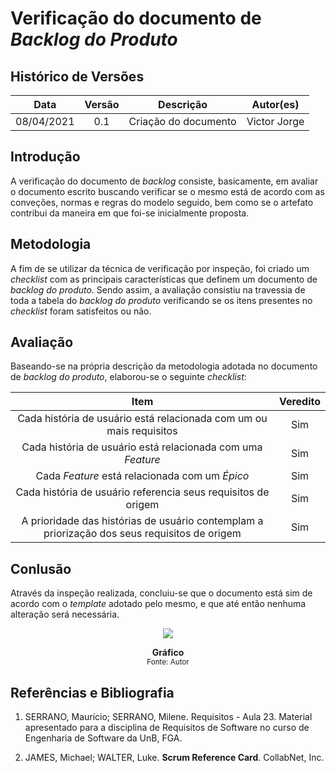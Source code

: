 # Verificação do documento de _Backlog do Produto_

## Histórico de Versões
|    Data    | Versão | Descrição            | Autor(es)       |
| :--------: | :----: | :------------------: | :-------------: |
| 08/04/2021 |  0.1   | Criação do documento | Victor Jorge  |

## Introdução

A verificação do documento de _backlog_ consiste, basicamente, em avaliar o documento escrito buscando verificar se o mesmo está de acordo com as conveções, normas e regras do modelo seguido, bem como se o artefato contribui da maneira em que foi-se inicialmente proposta.

## Metodologia

A fim de se utilizar da técnica de verificação por inspeção, foi criado um _checklist_ com as principais características que definem um documento de _backlog do produto_. Sendo assim, a avaliação consistiu na travessia de toda a tabela do _backlog do produto_ verificando se os itens presentes no _checklist_ foram satisfeitos ou não.

## Avaliação

Baseando-se na própria descrição da metodologia adotada no documento de _backlog do produto_, elaborou-se o seguinte _checklist_:

| Item | Veredito |
| :--------------: | :-------: |
| Cada história de usuário está relacionada com um ou mais requisitos | Sim |
| Cada história de usuário está relacionada com uma _Feature_ | Sim |
| Cada _Feature_ está relacionada com um _Épico_ | Sim |
| Cada história de usuário referencia seus requisitos de origem | Sim |
| A prioridade das histórias de usuário contemplam a priorização dos seus requisitos de origem | Sim |

## Conlusão

Através da inspeção realizada, concluiu-se que o documento está sim de acordo com o _template_ adotado pelo mesmo, e que até então nenhuma alteração será necessária.

<p align='center'>
    <a href='assets/images/graficoBacklog.png' target='_blank'>
        <img src='assets/images/graficoBacklog.png'>
    </a>
    <figcaption align='center'>
        <b>Gráfico</b>
        <br>
        <small>Fonte: Autor</small>
    </figcaption>
</p>

## Referências e Bibliografia

1. SERRANO, Maurício; SERRANO, Milene. Requisitos - Aula 23. Material apresentado para a disciplina de Requisitos de Software no curso de Engenharia de Software da UnB, FGA.

2. JAMES, Michael; WALTER, Luke. **Scrum Reference Card**. CollabNet, Inc.